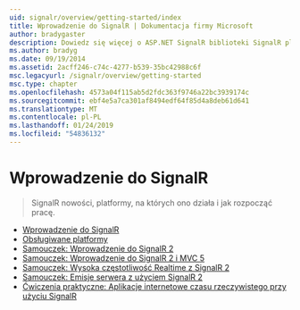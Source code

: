 ```yaml
---
uid: signalr/overview/getting-started/index
title: Wprowadzenie do SignalR | Dokumentacja firmy Microsoft
author: bradygaster
description: Dowiedz się więcej o ASP.NET SignalR biblioteki SignalR platformy ASP.NET jest nową biblioteką dla deweloperów platformy ASP.NET, która ułatwia opracowywanie funkcji sieci web w czasie rzeczywistym. SignalR umożliwia bi...
ms.author: bradyg
ms.date: 09/19/2014
ms.assetid: 2acff246-c74c-4277-b539-35bc42988c6f
msc.legacyurl: /signalr/overview/getting-started
msc.type: chapter
ms.openlocfilehash: 4573a04f115ab5d2fdc363f9746a22bc3939174c
ms.sourcegitcommit: ebf4e5a7ca301af8494edf64f85d4a8deb61d641
ms.translationtype: MT
ms.contentlocale: pl-PL
ms.lasthandoff: 01/24/2019
ms.locfileid: "54836132"
---
```

<a name="signalr-getting-started"></a>Wprowadzenie do SignalR
====================
> SignalR nowości, platformy, na których ono działa i jak rozpocząć pracę.


- [Wprowadzenie do SignalR](introduction-to-signalr.md)
- [Obsługiwane platformy](supported-platforms.md)
- [Samouczek: Wprowadzenie do SignalR 2](tutorial-getting-started-with-signalr.md)
- [Samouczek: Wprowadzenie do SignalR 2 i MVC 5](tutorial-getting-started-with-signalr-and-mvc.md)
- [Samouczek: Wysoka częstotliwość Realtime z SignalR 2](tutorial-high-frequency-realtime-with-signalr.md)
- [Samouczek: Emisje serwera z użyciem SignalR 2](tutorial-server-broadcast-with-signalr.md)
- [Ćwiczenia praktyczne: Aplikacje internetowe czasu rzeczywistego przy użyciu SignalR](real-time-web-applications-with-signalr.md)
